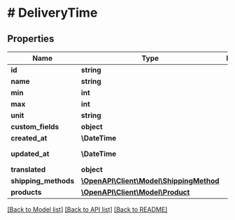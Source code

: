 # # DeliveryTime

## Properties

Name | Type | Description | Notes
------------ | ------------- | ------------- | -------------
**id** | **string** |  | [optional]
**name** | **string** |  |
**min** | **int** |  |
**max** | **int** |  |
**unit** | **string** |  |
**custom_fields** | **object** |  | [optional]
**created_at** | **\DateTime** |  | [readonly]
**updated_at** | **\DateTime** |  | [optional] [readonly]
**translated** | **object** |  | [optional]
**shipping_methods** | [**\OpenAPI\Client\Model\ShippingMethod**](ShippingMethod.md) |  | [optional]
**products** | [**\OpenAPI\Client\Model\Product**](Product.md) |  | [optional]

[[Back to Model list]](../../README.md#models) [[Back to API list]](../../README.md#endpoints) [[Back to README]](../../README.md)
